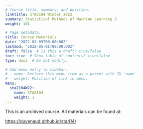 ```yaml
---
# Course title, summary, and position.
linktitle: STA2104 Winter 2022
summary: Statistical Methods of Machine Learning 2
weight: 101

# Page metadata.
title: Course Materials
date: "2022-01-09T00:00:00Z"
lastmod: "2022-05-01T00:00:00Z"
draft: false  # Is this a draft? true/false
toc: true  # Show table of contents? true/false
type: docs  # Do not modify.

# Add menu entry to sidebar.
# - name: Declare this menu item as a parent with ID `name`.
# - weight: Position of link in menu.
menu:
  sta2104W22:
    name: STA2104
    weight: 1
---
```


This is an archived course. All materials can be found at:

https://duvenaud.github.io/sta414/
